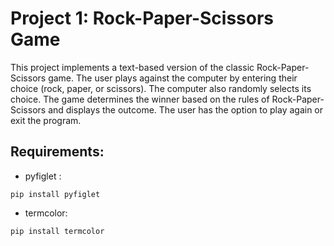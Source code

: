 # Project 1: Rock-Paper-Scissors Game

This project implements a text-based version of the classic Rock-Paper-Scissors game. The user plays against the computer by entering their choice (rock, paper, or scissors). The computer also randomly selects its choice. The game determines the winner based on the rules of Rock-Paper-Scissors and displays the outcome. The user has the option to play again or exit the program.

## Requirements:
* pyfiglet :
 ```
pip install pyfiglet
```

* termcolor:
```
pip install termcolor
```
